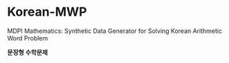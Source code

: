 # Korean-MWP
MDPI Mathematics: Synthetic Data Generator for Solving Korean Arithmetic Word Problem  


**문장형 수학문제**
